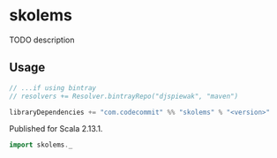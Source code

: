 # skolems

TODO description

## Usage

```sbt
// ...if using bintray
// resolvers += Resolver.bintrayRepo("djspiewak", "maven")

libraryDependencies += "com.codecommit" %% "skolems" % "<version>"
```

Published for Scala 2.13.1.

```scala
import skolems._
```
